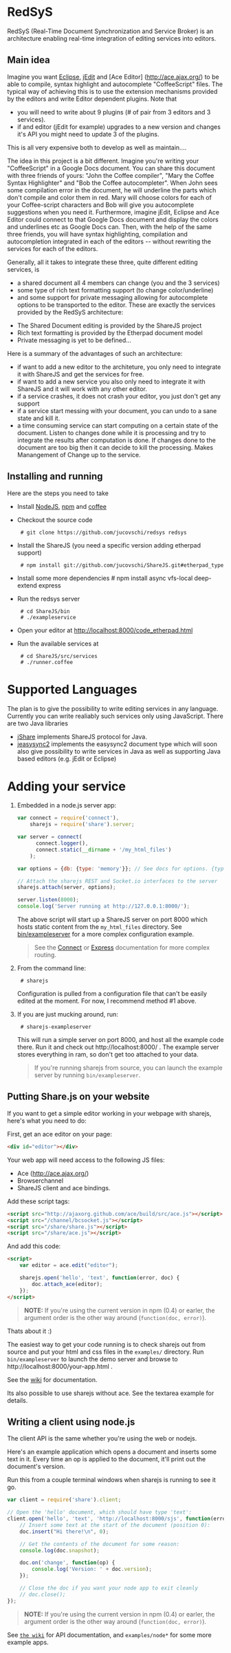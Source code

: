 RedSyS
================

RedSyS (Real-Time Document Synchronization and Service Broker) is an architecture
enabling real-time integration of editing services into editors. 

Main idea
---------
Imagine you want [Eclipse](wwwww.eclipse.org), [jEdit](jedit.org) and 
[Ace Editor] (http://ace.ajax.org/) to be able to compile, syntax highlight
and autocomplete "CoffeeScript" files. The typical way of achieving this
is to use the extension mechanisms provided by the editors and write Editor 
dependent plugins. Note that 
 * you will need to write about 9 plugins (# of pair from 3 editors and 3 services). 
 * if and editor (jEdit for example) upgrades to a new version and 
  changes it's API you might need to update 3 of the plugins.

This is all very expensive both to develop as well as maintain....

The idea in this project is a bit different. Imagine you're writing your "CoffeeScript"
in a Google Docs document. You can share this document with three friends of yours: 
"John the Coffee compiler", "Mary the Coffee Syntax Highlighter" 
and "Bob the Coffee autocompleter". When John sees some compilation error in the 
document, he will underline the parts which don't compile and color them in red.
Mary will choose colors for each of your Coffee-script characters and Bob will give 
you autocomplete suggestions when you need it. Furthermore, imagine jEdit, Eclipse 
and Ace Editor could connect to that Google Docs document and display the colors 
and underlines etc as Google Docs can. Then, with the help of the same three 
friends, you will have syntax highlighting, compilation and autocompletion integrated
in each of the editors -- without rewriting the services for each of the editors. 

Generally, all it takes to integrate these three, quite different editing services, is 
 * a shared document all 4 members can change (you and the 3 services)
 * some type of rich text formatting support (to change color/underline)
 * and some support for private messaging allowing for autocomplete options to be
  transported to the editor.
These are exactly the services provided by the RedSyS architecture:
 - The Shared Document editing is provided by the ShareJS project
 - Rich text formatting is provided by the Etherpad document model
 - Private messaging is yet to be defined...

Here is a summary of the advantages of such an architecture:
 * if want to add a new editor to the architeture, you only need to integrate it
 with ShareJS and get the services for free.
 * if want to add a new service you also only need to integrate it with ShareJS 
 and it will work with any other editor.
 * if a service crashes, it does not crash your editor, you just don't get any support
 * if a service start messing with your document, you can undo to a sane state and 
 kill it.
 * a time consuming service can start computing on a certain state of the document.
   Listen to changes done while it is processing and try to integrate the results
   after computation is done. If changes done to the document are too big then it
   can decide to kill the processing. Makes Manangement of Change up to the service.


Installing and running
----------------------

Here are the steps you need to take
 * Install [NodeJS](http://nodejs.org/), [npm](http://npmjs.org/) and [coffee](http://coffeescript.org/)
 * Checkout the source code

        # git clone https://github.com/jucovschi/redsys redsys

 * Install the ShareJS (you need a specific version adding etherpad support) 

        # npm install git://github.com/jucovschi/ShareJS.git#etherpad_type

 * Install some more dependencies
        # npm install async vfs-local deep-extend express

 * Run the redsys server

        # cd ShareJS/bin
        # ./exampleservice

 * Open your editor at [http://localhost:8000/code_etherpad.html](http://localhost:8000/code_etherpad.html#mCANaUgfrk)
 * Run the available services at

        # cd ShareJS/src/services
        # ./runner.coffee



Supported Languages
===================

The plan is to give the possibility to write editing services in any language. 
Currently you can write realiably such services only using JavaScript. There
are two Java libraries 
  * [jShare](https://github.com/jucovschi/jShare) implements ShareJS protocol
    for Java. 
  * [jeasysync2](https://github.com/jucovschi/jeasysync2) implements the easysync2
    document type
which will soon also give possibility to write services in Java as well as supporting
Java based editors (e.g. jEdit or Eclipse)


Adding your service
===================

1. Embedded in a node.js server app:

    ```javascript
    var connect = require('connect'),
        sharejs = require('share').server;

    var server = connect(
          connect.logger(),
          connect.static(__dirname + '/my_html_files')
        );

    var options = {db: {type: 'memory'}}; // See docs for options. {type: 'redis'} to enable persistance.

    // Attach the sharejs REST and Socket.io interfaces to the server
    sharejs.attach(server, options);

    server.listen(8000);
    console.log('Server running at http://127.0.0.1:8000/');
    ```
    The above script will start up a ShareJS server on port 8000 which hosts static content from the `my_html_files` directory. See [bin/exampleserver](https://github.com/josephg/ShareJS/blob/master/bin/exampleserver) for a more complex configuration example.

    > See the [Connect](http://senchalabs.github.com/connect/) or [Express](http://expressjs.com/) documentation for more complex routing.

2. From the command line:

        # sharejs
    Configuration is pulled from a configuration file that can't be easily edited at the moment. For now, I recommend method #1 above.

3. If you are just mucking around, run:

        # sharejs-exampleserver
  
    This will run a simple server on port 8000, and host all the example code there. Run it and check out http://localhost:8000/ . The example server stores everything in ram, so don't get too attached to your data.

    > If you're running sharejs from source, you can launch the example server by running `bin/exampleserver`.


Putting Share.js on your website
--------------------------------

If you want to get a simple editor working in your webpage with sharejs, here's what you need to do:

First, get an ace editor on your page:

```html
<div id="editor"></div>
```

Your web app will need access to the following JS files:

- Ace (http://ace.ajax.org/)
- Browserchannel
- ShareJS client and ace bindings.

Add these script tags:

```html
<script src="http://ajaxorg.github.com/ace/build/src/ace.js"></script>
<script src="/channel/bcsocket.js"></script>
<script src="/share/share.js"></script>
<script src="/share/ace.js"></script>
```

And add this code:

```html
<script>
    var editor = ace.edit("editor");

    sharejs.open('hello', 'text', function(error, doc) {
        doc.attach_ace(editor);
    });
</script>
```

> **NOTE:** If you're using the current version in npm (0.4) or earler, the argument order is the other way around (`function(doc, error)`).

Thats about it :)

The easiest way to get your code running is to check sharejs out from source and put your html and css files in the `examples/` directory. Run `bin/exampleserver` to launch the demo server and browse to http://localhost:8000/your-app.html .

See the [wiki](https://github.com/josephg/ShareJS/wiki) for documentation.

Its also possible to use sharejs without ace. See the textarea example for details.

Writing a client using node.js
------------------------------

The client API is the same whether you're using the web or nodejs.

Here's an example application which opens a document and inserts some text in it. Every time an op is applied to the document, it'll print out the document's version.

Run this from a couple terminal windows when sharejs is running to see it go.

```javascript
var client = require('share').client;

// Open the 'hello' document, which should have type 'text':
client.open('hello', 'text', 'http://localhost:8000/sjs', function(error, doc) {
    // Insert some text at the start of the document (position 0):
    doc.insert("Hi there!\n", 0);

    // Get the contents of the document for some reason:
    console.log(doc.snapshot);

    doc.on('change', function(op) {
        console.log('Version: ' + doc.version);
    });

    // Close the doc if you want your node app to exit cleanly
    // doc.close();
});
```

> **NOTE:** If you're using the current version in npm (0.4) or earler, the argument order is the other way around (`function(doc, error)`).

See [`the wiki`](https://github.com/josephg/ShareJS/wiki) for API documentation, and `examples/node*` for some more example apps.


